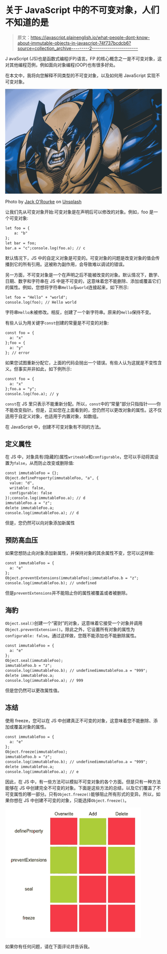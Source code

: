 # 关于 JavaScript 中的不可变对象，人们不知道的是

> 原文：<https://javascript.plainenglish.io/what-people-dont-know-about-immutable-objects-in-javascript-74f737bcdcb6?source=collection_archive---------2----------------------->

J avaScript (JS)也是函数式编程(FP)语言。FP 的核心概念之一是不可变对象，这对其他编程范例，例如面向对象编程(OOP)也有很多好处。

在本文中，我将向您解释不同类型的不可变对象，以及如何用 JavaScript 实现不可变对象。

![](img/da492225266f5f6a9e960154daabf690.png)

Photo by [Jack O'Rourke](https://unsplash.com/@jacklikethings?utm_source=medium&utm_medium=referral) on [Unsplash](https://unsplash.com?utm_source=medium&utm_medium=referral)

让我们先从可变对象开始:可变对象是在声明后可以修改的对象。例如，foo 是一个可变对象:

```
let foo = {
    a: "b"
};
let bar = foo;
bar.a = "c";console.log(foo.a); // c
```

默认情况下，JS 中的自定义对象是可变的。可变对象的问题是改变对象的值会传播到它的所有引用。这被称为副作用，会导致难以调试的错误。

另一方面，不可变对象是一个在声明之后不能被改变的对象。默认情况下，数学、日期、数字和字符串在 JS 中是不可变的，这意味着您不能删除、添加或覆盖它们的属性。例如，您想将字符串`Hello`与`world`连接起来，如下所示:

```
let foo = "Hello" + "world";
console.log(foo); // Hello world
```

字符串`Hello`未被修改。相反，创建了一个新字符串。原来的`Hello`保持不变。

有些人认为用关键字`const`创建的常量是不可变的对象:

```
const foo = {
  a: "x"
};foo = {
  a: "y"
}; // error
```

如果您试图重新分配它，上面的代码会抛出一个错误。有些人认为这就是不变性含义。但事实并非如此，如下例所示:

```
const foo = {
  a: "x"
};foo.a = "y";
console.log(foo.a); // y
```

`const`在 JS 里只表示不能重新分配。所以，`const`中的“常量”部分只指指针——你不能改变指针。但是，正如您在上面看到的，您仍然可以更改对象的属性。这不仅适用于自定义对象，也适用于内置对象，如数组。

在 JavaScript 中，创建不可变对象有不同的方法。

## 定义属性

在 JS 中，对象具有(隐藏的)属性`writeable`和`configurable`，您可以手动将其设置为`false`，从而防止改变或删除值:

```
const immutableFoo = {};
Object.defineProperty(immutableFoo, "a", {
  value: "d",
  writable: false,
  configurable: false
});console.log(immutableFoo.a); // d
immutableFoo.a = "z";
delete immutableFoo.a;
console.log(immutableFoo.a); // d
```

但是，您仍然可以向对象添加新属性

## 预防高血压

如果您想防止向对象添加新属性，并保持对象的其余属性不变，您可以这样做:

```
const immutableFoo = {
  a: "e"
};
Object.preventExtensions(immutableFoo);immutableFoo.b = "z";
console.log(immutableFoo.b); // undefined
```

但是`preventExtensions`并不能阻止你的属性被覆盖或者被删除。

## 海豹

`Object.seal()`创建一个“密封”的对象，这意味着它接受一个对象并调用`Object.preventExtension()`。除此之外，它设置所有对象的属性为`configurable: false`。通过这样做，您既不能添加也不能删除属性。

```
const immutableFoo = {
  a: "e"
};
Object.seal(immutableFoo);
immutableFoo.b = "z";
console.log(immutableFoo.b); // undefinedimmutableFoo.a = "999";
delete immutableFoo.a;
console.log(immutableFoo.a); // 999
```

但是您仍然可以更改属性值。

## 冻结

使用 freeze，您可以在 JS 中创建真正不可变的对象，这意味着您不能删除、添加或覆盖对象的属性。

```
const immutableFoo = {
  a: "e"
};
Object.freeze(immutableFoo);
immutableFoo.b = "z";
console.log(immutableFoo.b); // undefinedimmutableFoo.a = "999";
delete immutableFoo.a;
console.log(immutableFoo.a); // e
```

因此，在 JS 中，有一些方法可以模拟不可变对象的各个方面。但是只有一种方法能够在 JS 中创建完全不可变的对象。下面是这些方法的总结，以及它们覆盖了不可变属性的哪一部分。只有`Object.freeze()`能够阻止所有形式的变异。所以，如果你想在 JS 中创建不可变的对象，只能选择`Object.freeze()`。

![](img/6f3f0108a2438f55fd4d6fc6dd591833.png)

如果你有任何问题，请在下面评论并告诉我。
